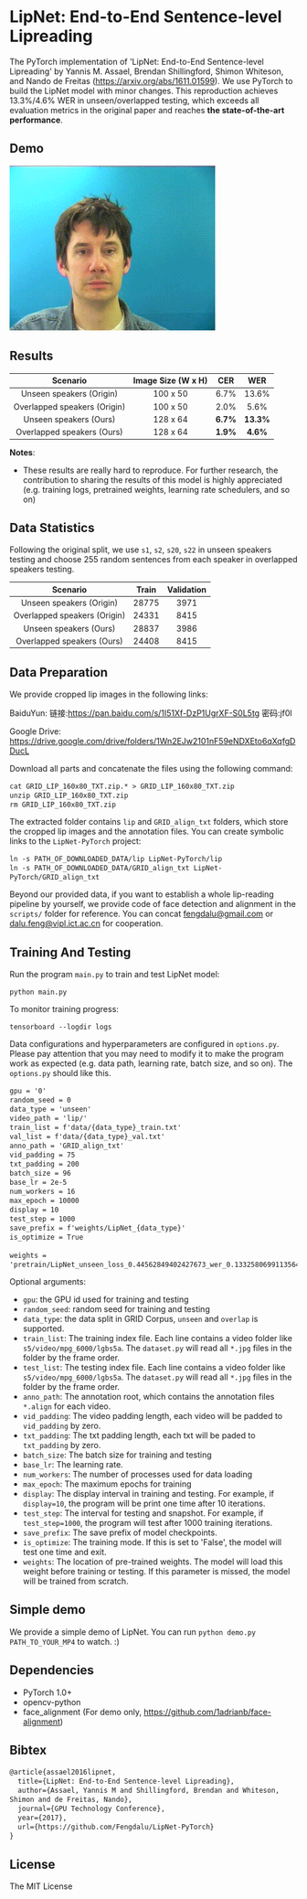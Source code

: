 # LipNet: End-to-End Sentence-level Lipreading

The PyTorch implementation of 'LipNet: End-to-End Sentence-level Lipreading' by Yannis M. Assael, Brendan Shillingford, Shimon Whiteson, and Nando de Freitas (https://arxiv.org/abs/1611.01599). We use PyTorch to build the LipNet model with minor changes. This reproduction achieves 13.3%/4.6% WER in unseen/overlapped testing, which exceeds all evaluation metrics in the original paper and reaches **the state-of-the-art performance**.

## Demo

![LipNet Demo](demo.gif)


## Results

|       Scenario          |  Image Size (W x H) |  CER  |     WER    |
|:-----------------------:|:-------------------:|:-----:|:----------:|
|    Unseen speakers (Origin)    | 100 x 50 |    6.7%   |    13.6%   |
|   Overlapped speakers (Origin) | 100 x 50 |    2.0%   |    5.6%    |
|    Unseen speakers (Ours)      | 128 x 64 |  **6.7%** |  **13.3%** |
|   Overlapped speakers (Ours)   | 128 x 64 |  **1.9%** |  **4.6%**  |

**Notes**:

- These results are really hard to reproduce. For further research, the contribution to sharing the results of this model is highly appreciated (e.g. training logs, pretrained weights, learning rate schedulers, and so on) 

## Data Statistics

Following the original split, we use `s1`, `s2`, `s20`, `s22` in unseen speakers testing and choose 255 random sentences from each speaker in overlapped speakers testing.

|             Scenario            |   Train   |  Validation  |
|:-------------------------------:|:---------:|:------------:|
|    Unseen speakers (Origin)     |   28775   |     3971     |      
|   Overlapped speakers (Origin)  |   24331   |     8415     |
|    Unseen speakers (Ours)       |   28837   |     3986     |
|   Overlapped speakers (Ours)    |   24408   |     8415     |


## Data Preparation

We provide cropped lip images in the following links: 

BaiduYun: 链接:https://pan.baidu.com/s/1I51Xf-DzP1UgrXF-S0L5tg  密码:jf0l

Google Drive: https://drive.google.com/drive/folders/1Wn2EJw2101nF59eNDXEto6qXqfgDDucL

Download all parts and concatenate the files using the following command:

```
cat GRID_LIP_160x80_TXT.zip.* > GRID_LIP_160x80_TXT.zip
unzip GRID_LIP_160x80_TXT.zip
rm GRID_LIP_160x80_TXT.zip
```
The extracted folder contains `lip` and `GRID_align_txt` folders, which store the cropped lip images and the annotation files. 
You can create symbolic links to the `LipNet-PyTorch` project:

```
ln -s PATH_OF_DOWNLOADED_DATA/lip LipNet-PyTorch/lip
ln -s PATH_OF_DOWNLOADED_DATA/GRID_align_txt LipNet-PyTorch/GRID_align_txt
```

Beyond our provided data, if you want to establish a whole lip-reading pipeline by yourself, we provide code of face detection and alignment in the `scripts/` folder for reference. You can concat fengdalu@gmail.com or dalu.feng@vipl.ict.ac.cn for cooperation.

## Training And Testing

Run the program `main.py` to train and test LipNet model:

```
python main.py
```

To monitor training progress:

```
tensorboard --logdir logs
```

Data configurations and hyperparameters are configured in `options.py`. Please pay attention that you may need to modify it to make the program work as expected (e.g. data path, learning rate, batch size, and so on). The `options.py` should like this.

```
gpu = '0'
random_seed = 0
data_type = 'unseen'
video_path = 'lip/'
train_list = f'data/{data_type}_train.txt'
val_list = f'data/{data_type}_val.txt'
anno_path = 'GRID_align_txt'
vid_padding = 75
txt_padding = 200
batch_size = 96
base_lr = 2e-5
num_workers = 16
max_epoch = 10000
display = 10
test_step = 1000
save_prefix = f'weights/LipNet_{data_type}'
is_optimize = True

weights = 'pretrain/LipNet_unseen_loss_0.44562849402427673_wer_0.1332580699113564_cer_0.06796452465503355.pt'
```

Optional arguments:

- `gpu`: the GPU id used for training and testing
- `random_seed`: random seed for training and testing
- `data_type`: the data split in GRID Corpus, `unseen` and `overlap` is supported.
- `train_list`: The training index file. Each line contains a video folder like `s5/video/mpg_6000/lgbs5a`. The `dataset.py` will read all `*.jpg` files in the folder by the frame order.
- `test_list`: The testing index file. Each line contains a video folder like `s5/video/mpg_6000/lgbs5a`. The `dataset.py` will read all `*.jpg` files in the folder by the frame order.
- `anno_path`: The annotation root, which contains the annotation files `*.align` for each video.
- `vid_padding`: The video padding length, each video will be padded to `vid_padding` by zero.
- `txt_padding`: The txt padding length, each txt will be paded to `txt_padding` by zero.
- `batch_size`: The batch size for training and testing
- `base_lr`: The learning rate.
- `num_workers`: The number of processes used for data loading
- `max_epoch`: The maximum epochs for training
- `display`: The display interval in training and testing. For example, if `display=10`, the program will be print one time after 10 iterations.
- `test_step`: The interval for testing and snapshot. For example, if `test_step=1000`, the program will test after 1000 training iterations.
- `save_prefix`: The save prefix of model checkpoints.
- `is_optimize`: The training mode. If this is set to 'False', the model will test one time and exit.
- `weights`: The location of pre-trained weights. The model will load this weight before training or testing. If this parameter is missed, the model will be trained from scratch.

## Simple demo

We provide a simple demo of LipNet. You can run `python demo.py PATH_TO_YOUR_MP4` to watch. :)

## Dependencies

* PyTorch 1.0+
* opencv-python
* face_alignment (For demo only, https://github.com/1adrianb/face-alignment)

## Bibtex
    @article{assael2016lipnet,
	  title={LipNet: End-to-End Sentence-level Lipreading},
	  author={Assael, Yannis M and Shillingford, Brendan and Whiteson, Shimon and de Freitas, Nando},
	  journal={GPU Technology Conference},
	  year={2017},
	  url={https://github.com/Fengdalu/LipNet-PyTorch}
	}


## License

The MIT License
